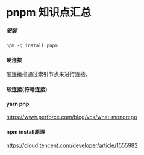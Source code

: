 # pnpm 知识点汇总
##### 安装
```
npm -g install pnpm
```
#### 硬连接
硬连接指通过索引节点来进行连接。
#### 软连接(符号连接)


#### yarn pnp
https://www.perforce.com/blog/vcs/what-monorepo

#### npm install原理

https://cloud.tencent.com/developer/article/1555982